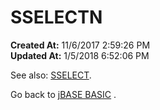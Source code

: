 # SSELECTN

**Created At:** 11/6/2017 2:59:26 PM  
**Updated At:** 1/5/2018 6:52:06 PM  


See also: [SSELECT](278821-sselect).

Go back to [jBASE BASIC](263498-jbase-basic) .

